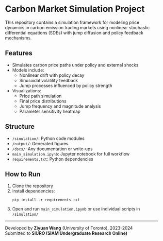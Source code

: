 
# Carbon Market Simulation Project

This repository contains a simulation framework for modeling price dynamics in carbon emission trading markets using nonlinear stochastic differential equations (SDEs) with jump diffusion and policy feedback mechanisms.

## Features

- Simulates carbon price paths under policy and external shocks
- Models include:
  - Nonlinear drift with policy decay
  - Sinusoidal volatility feedback
  - Jump processes influenced by policy strength
- Visualizations:
  - Price path simulation
  - Final price distributions
  - Jump frequency and magnitude analysis
  - Parameter sensitivity heatmap

## Structure

- `/simulation/`: Python code modules
- `/output/`: Generated figures
- `/docs/`: Any documentation or write-ups
- `main_simulation.ipynb`: Jupyter notebook for full workflow
- `requirements.txt`: Python dependencies

## How to Run

1. Clone the repository
2. Install dependencies:
   ```
   pip install -r requirements.txt
   ```
3. Open and run `main_simulation.ipynb` or use individual scripts in `/simulation/`

---

Developed by **Ziyuan Wang** (University of Toronto), 2023-2024  
Submitted to **SIURO (SIAM Undergraduate Research Online)**
